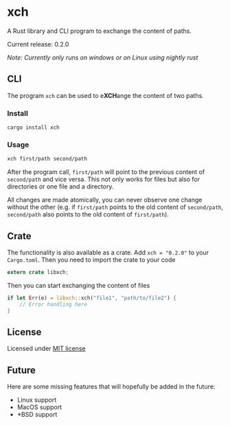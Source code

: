 # xch

A Rust library and CLI program to exchange the content of paths.

Current release: 0.2.0

*Note: Currently only runs on windows or on Linux using nightly rust*

## CLI

The program `xch` can be used to e**XCH**ange the content of two paths. 

### Install
`cargo install xch`

### Usage
```bash
xch first/path second/path
```

After the program call, `first/path` will point to the previous content of `second/path` and vice versa. 
This not only works for files but also for directories or one file and a directory.

All changes are made atomically, you can never observe one change without the other (e.g. 
if `first/path` points to the old content of `second/path`, `second/path` also points to the
old content of `first/path`).

## Crate

The functionality is also available as a crate. Add `xch = "0.2.0"` to your `Cargo.toml`.
Then you need to import the crate to your code
```Rust
extern crate libxch;
```
Then you can start exchanging the content of files
```Rust
if let Err(e) = libxch::xch("file1", "path/to/file2") {
    // Error handling here
}
```

## License

Licensed under [MIT license](./LICENSE)

## Future

Here are some missing features that will hopefully be added in the future:
- Linux support
- MacOS support
- *BSD support
